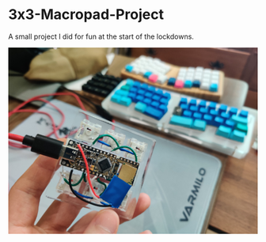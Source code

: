 # 3x3-Macropad-Project
A small project I did for fun at the start of the lockdowns.


![3x3 Hand Wired Mechanical Macropad](/3x3%20with%20STM32%20and%202812%20RGB%20LED%20small.jpg)
